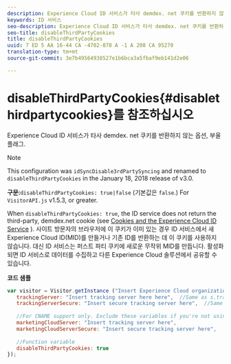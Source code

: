 ```yaml
---
description: Experience Cloud ID 서비스가 타사 demdex. net 쿠키를 반환하지 않는 옵션, 부울 플래그.
keywords: ID 서비스
seo-description: Experience Cloud ID 서비스가 타사 demdex. net 쿠키를 반환하지 않는 옵션, 부울 플래그.
seo-title: disableThirdPartyCookies
title: disableThirdPartyCookies
uuid: 7 ED 5 AA 16-44 CA -4702-878 A -1 A 208 CA 95270
translation-type: tm+mt
source-git-commit: 3e7b49564938527e1b6bca3a5fbaf9eb141d2e06

---
```



# disableThirdPartyCookies{#disablethirdpartycookies}를 참조하십시오

Experience Cloud ID 서비스가 타사 demdex. net 쿠키를 반환하지 않는 옵션, 부울 플래그.

>[!NOTE]
>
>This configuration was `idSyncDisable3rdPartySyncing` and renamed to `disableThirdPartyCookies` in the January 18, 2018 release of v3.0.

**구문:**`disableThirdPartyCookies: true|false` (기본값은 `false`.) For `VisitorAPI.js` v1.5.3, or greater.

When `disableThirdPartyCookies: true`, the ID service does not return the third-party, demdex.net cookie (see [Cookies and the Experience Cloud ID Service](../../introduction/cookies.md) ). 사이트 방문자의 브라우저에 이 쿠키가 이미 있는 경우 ID 서비스에서 새 Experience Cloud ID(MID)를 만들거나 기존 ID를 반환하는 데 이 쿠키를 사용하지 않습니다. 대신 ID 서비스는 퍼스트 파티 쿠키에 새로운 무작위 MID를 만듭니다. 활성화되면 ID 서비스로 데이터를 수집하고 다른 Experience Cloud 솔루션에서 공유할 수 있습니다.

**코드 샘플**

```js
var visitor = Visitor.getInstance ("Insert Experience Cloud organization ID here",{ 
   trackingServer: "Insert tracking server here here",  //Same as s.trackingServer 
   trackingServerSecure: "Insert secure tracking server here",  //Same as s.trackingServerSecure 
 
   //For CNAME support only. Exclude these variables if you're not using CNAME 
   marketingCloudServer: "Insert tracking server here", 
   marketingCloudServerSecure: "Insert secure tracking server here", 
 
   //Function variable 
   disableThirdPartyCookies: true 
});
```

